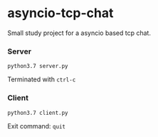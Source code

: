 # asyncio-tcp-chat

Small study project for a asyncio based tcp chat.

### Server
`python3.7 server.py`

Terminated with `ctrl-c`

### Client 
`python3.7 client.py`

Exit command: `quit`
